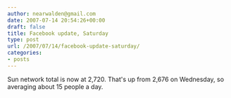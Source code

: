 ```yaml
---
author: nearwalden@gmail.com
date: 2007-07-14 20:54:26+00:00
draft: false
title: Facebook update, Saturday
type: post
url: /2007/07/14/facebook-update-saturday/
categories:
- posts
---
```


Sun network total is now at 2,720.  That's up from 2,676 on Wednesday, so averaging about 15 people a day.



